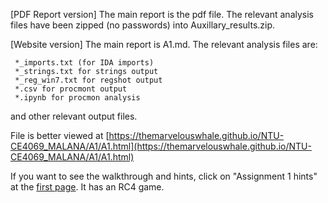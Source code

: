 [PDF Report version]
The main report is the pdf file. The relevant analysis files have been zipped (no passwords) into Auxillary_results.zip. 

[Website version]
The main report is A1.md. The relevant analysis files are:

     *_imports.txt (for IDA imports)
     *_strings.txt for strings output
     *_reg_win7.txt for regshot output
     *.csv for procmont output
     *.ipynb for procmon analysis 
and other relevant output files. 

File is better viewed at [https://themarvelouswhale.github.io/NTU-CE4069_MALANA/A1/A1.html](https://themarvelouswhale.github.io/NTU-CE4069_MALANA/A1/A1.html)

If you want to see the walkthrough and hints, click on "Assignment 1 hints" at the [first page](https://themarvelouswhale.github.io/NTU-CE4069_MALANA/). It has an RC4 game. 
